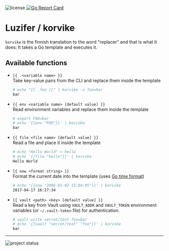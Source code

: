 ![license](https://badges.fyi/github/license/Luzifer/badge-gen)
[![Go Report Card](https://goreportcard.com/badge/github.com/Luzifer/korvike)](https://goreportcard.com/report/github.com/Luzifer/korvike)

# Luzifer / korvike

`korvike` is the finnish translation to the word "replacer" and that is what it does: It takes a Go template and executes it.

## Available functions

- `{{ .<variable name> }}`  
  Take key-value pairs from the CLI and replace them inside the template
  ```bash
  # echo "{{ .foo }}" | korvike -v foo=bar
  bar
  ```
- `{{ env <variable name> [default value] }}`  
  Read environment variables and replace them inside the template
  ```bash
  # export FOO=bar
  # echo '{{env "FOO"}}' | korvike
  bar
  ```
- `{{ file <file name> [default value] }}`  
  Read a file and place it inside the template
  ```bash
  # echo "Hello World" > hello
  # echo '{{file "hello"}}' | korvike
  Hello World
  ```
- `{{ now <format string> }}`  
  Format the current date into the template (uses [Go time format](https://golang.org/pkg/time/#Time.Format))
  ```bash
  # echo '{{now "2006-01-02 15:04:05"}}' | korvike
  2017-04-17 16:27:34
  ```
- `{{ vault <path> <key> [default value] }}`  
  Read a key from Vault using `VAULT_ADDR` and `VAULT_TOKEN` environment variables (or `~/.vault-token` file) for authentication.
  ```bash
  # vault write secret/test foo=bar
  # echo '{{vault "secret/test" "foo"}}' | korvike
  bar
  ```

----

![project status](https://d2o84fseuhwkxk.cloudfront.net/korvike.svg)
